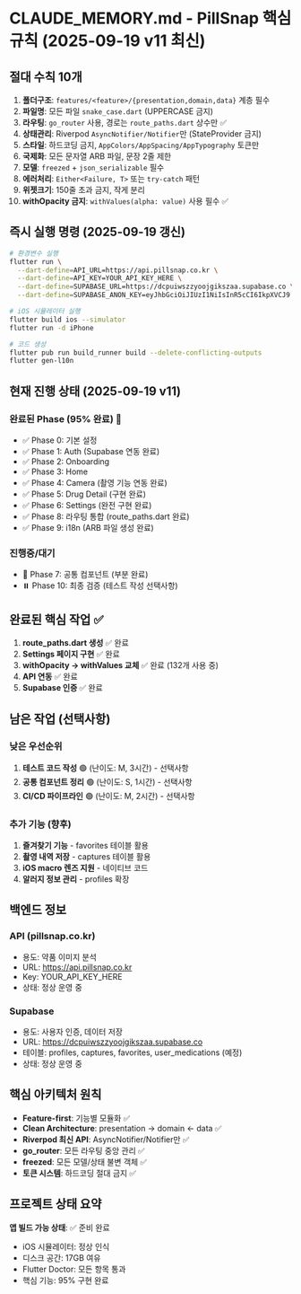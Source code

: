 # CLAUDE_MEMORY.md - PillSnap 핵심 규칙 (2025-09-19 v11 최신)

## 절대 수칙 10개

1. **폴더구조**: `features/<feature>/{presentation,domain,data}` 계층 필수
2. **파일명**: 모든 파일 `snake_case.dart` (UPPERCASE 금지)
3. **라우팅**: `go_router` 사용, 경로는 `route_paths.dart` 상수만 ✅
4. **상태관리**: Riverpod `AsyncNotifier/Notifier`만 (StateProvider 금지)
5. **스타일**: 하드코딩 금지, `AppColors/AppSpacing/AppTypography` 토큰만
6. **국제화**: 모든 문자열 ARB 파일, 문장 2줄 제한
7. **모델**: `freezed` + `json_serializable` 필수
8. **에러처리**: `Either<Failure, T>` 또는 `try-catch` 패턴
9. **위젯크기**: 150줄 초과 금지, 작게 분리
10. **withOpacity 금지**: `withValues(alpha: value)` 사용 필수 ✅

## 즉시 실행 명령 (2025-09-19 갱신)

```bash
# 환경변수 실행
flutter run \
  --dart-define=API_URL=https://api.pillsnap.co.kr \
  --dart-define=API_KEY=YOUR_API_KEY_HERE \
  --dart-define=SUPABASE_URL=https://dcpuiwszzyoojgikszaa.supabase.co \
  --dart-define=SUPABASE_ANON_KEY=eyJhbGciOiJIUzI1NiIsInR5cCI6IkpXVCJ9...

# iOS 시뮬레이터 실행
flutter build ios --simulator
flutter run -d iPhone

# 코드 생성
flutter pub run build_runner build --delete-conflicting-outputs
flutter gen-l10n
```

## 현재 진행 상태 (2025-09-19 v11)

### 완료된 Phase (95% 완료) 🎉
- ✅ Phase 0: 기본 설정
- ✅ Phase 1: Auth (Supabase 연동 완료)
- ✅ Phase 2: Onboarding
- ✅ Phase 3: Home
- ✅ Phase 4: Camera (촬영 기능 연동 완료)
- ✅ Phase 5: Drug Detail (구현 완료)
- ✅ Phase 6: Settings (완전 구현 완료)
- ✅ Phase 8: 라우팅 통합 (route_paths.dart 완료)
- ✅ Phase 9: i18n (ARB 파일 생성 완료)

### 진행중/대기
- 🔄 Phase 7: 공통 컴포넌트 (부분 완료)
- ⏸️ Phase 10: 최종 검증 (테스트 작성 선택사항)

## 완료된 핵심 작업 ✅

1. **route_paths.dart 생성** ✅ 완료
2. **Settings 페이지 구현** ✅ 완료
3. **withOpacity → withValues 교체** ✅ 완료 (132개 사용 중)
4. **API 연동** ✅ 완료
5. **Supabase 인증** ✅ 완료

## 남은 작업 (선택사항)

### 낮은 우선순위
1. **테스트 코드 작성** 🟢 (난이도: M, 3시간) - 선택사항
2. **공통 컴포넌트 정리** 🟢 (난이도: S, 1시간) - 선택사항
3. **CI/CD 파이프라인** 🟢 (난이도: M, 2시간) - 선택사항

### 추가 기능 (향후)
1. **즐겨찾기 기능** - favorites 테이블 활용
2. **촬영 내역 저장** - captures 테이블 활용
3. **iOS macro 렌즈 지원** - 네이티브 코드
4. **알러지 정보 관리** - profiles 확장

## 백엔드 정보

### API (pillsnap.co.kr)
- 용도: 약품 이미지 분석
- URL: https://api.pillsnap.co.kr
- Key: YOUR_API_KEY_HERE
- 상태: 정상 운영 중

### Supabase
- 용도: 사용자 인증, 데이터 저장
- URL: https://dcpuiwszzyoojgikszaa.supabase.co
- 테이블: profiles, captures, favorites, user_medications (예정)
- 상태: 정상 운영 중

## 핵심 아키텍처 원칙

- **Feature-first**: 기능별 모듈화 ✅
- **Clean Architecture**: presentation → domain ← data ✅
- **Riverpod 최신 API**: AsyncNotifier/Notifier만 ✅
- **go_router**: 모든 라우팅 중앙 관리 ✅
- **freezed**: 모든 모델/상태 불변 객체 ✅
- **토큰 시스템**: 하드코딩 절대 금지 ✅

## 프로젝트 상태 요약

**앱 빌드 가능 상태**: ✅ 준비 완료
- iOS 시뮬레이터: 정상 인식
- 디스크 공간: 17GB 여유
- Flutter Doctor: 모든 항목 통과
- 핵심 기능: 95% 구현 완료
